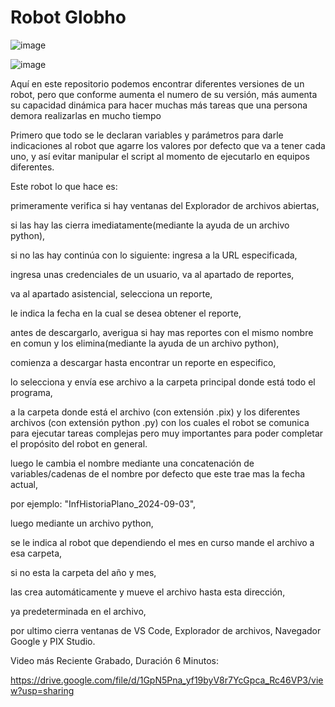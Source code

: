 # Robot Globho

![image](https://github.com/user-attachments/assets/e467821a-ec78-4a4a-8202-feceaf7bedfc)

![image](https://github.com/user-attachments/assets/66a97c48-1b9a-4c54-947e-965be26939ab)


Aquí en este repositorio podemos encontrar diferentes versiones de un robot, pero que conforme aumenta el numero de su versión, más aumenta su capacidad dinámica para hacer muchas más tareas que una persona demora realizarlas en mucho tiempo

Primero que todo se le declaran variables y parámetros para darle indicaciones al robot que agarre los valores por defecto que va a tener cada uno, y así evitar manipular el script al momento de ejecutarlo en equipos diferentes.

Este robot lo que hace es: 

primeramente verifica si hay ventanas del Explorador de archivos abiertas, 

si las hay las cierra imediatamente(mediante la ayuda de un archivo python), 

si no las hay continúa con lo siguiente: ingresa a la URL especificada, 

ingresa unas credenciales de un usuario, va al apartado de reportes, 

va al apartado asistencial, selecciona un reporte, 

le indica la fecha en la cual se desea obtener el reporte, 

antes de descargarlo, averigua si hay mas reportes con el mismo nombre en comun y los elimina(mediante la ayuda de un archivo python), 

comienza a descargar hasta encontrar un reporte en especifico, 

lo selecciona y envía ese archivo a la carpeta principal donde está todo el programa, 

a la carpeta donde está el archivo (con extensión .pix) y los diferentes archivos (con extensión python .py) con los cuales el robot se comunica para ejecutar tareas complejas pero muy importantes para poder completar el propósito del robot en general.

luego le cambia el nombre mediante una concatenación  de variables/cadenas de el nombre por defecto que este trae mas la fecha actual, 

por ejemplo: "InfHistoriaPlano_2024-09-03", 

luego mediante un archivo python, 

se le indica al robot que dependiendo el mes en curso mande el archivo a esa carpeta, 

si no esta la carpeta del año y mes, 

las crea automáticamente y mueve el archivo hasta esta dirección, 

ya predeterminada en el archivo, 

por ultimo cierra ventanas de VS Code, Explorador de archivos, Navegador Google y PIX Studio.

Video más Reciente Grabado, Duración 6 Minutos:

https://drive.google.com/file/d/1GpN5Pna_yf19byV8r7YcGpca_Rc46VP3/view?usp=sharing 
